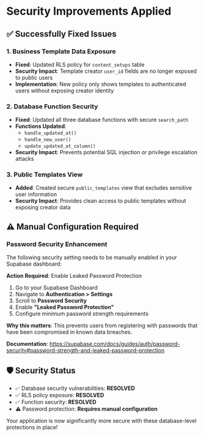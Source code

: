 # Security Improvements Applied

## ✅ **Successfully Fixed Issues**

### 1. Business Template Data Exposure
- **Fixed**: Updated RLS policy for `content_setups` table
- **Security Impact**: Template creator `user_id` fields are no longer exposed to public users
- **Implementation**: New policy only shows templates to authenticated users without exposing creator identity

### 2. Database Function Security  
- **Fixed**: Updated all three database functions with secure `search_path`
- **Functions Updated**:
  - `handle_updated_at()` 
  - `handle_new_user()`
  - `update_updated_at_column()`
- **Security Impact**: Prevents potential SQL injection or privilege escalation attacks

### 3. Public Templates View
- **Added**: Created secure `public_templates` view that excludes sensitive user information
- **Security Impact**: Provides clean access to public templates without exposing creator data

## ⚠️ **Manual Configuration Required**

### Password Security Enhancement
The following security setting needs to be manually enabled in your Supabase dashboard:

**Action Required**: Enable Leaked Password Protection

1. Go to your Supabase Dashboard
2. Navigate to **Authentication > Settings**  
3. Scroll to **Password Security**
4. Enable **"Leaked Password Protection"**
5. Configure minimum password strength requirements

**Why this matters**: This prevents users from registering with passwords that have been compromised in known data breaches.

**Documentation**: https://supabase.com/docs/guides/auth/password-security#password-strength-and-leaked-password-protection

## 🛡️ **Security Status**

- ✅ Database security vulnerabilities: **RESOLVED**
- ✅ RLS policy exposure: **RESOLVED** 
- ✅ Function security: **RESOLVED**
- ⚠️ Password protection: **Requires manual configuration**

Your application is now significantly more secure with these database-level protections in place!